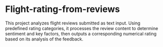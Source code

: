 # Flight-rating-from-reviews
This project analyzes flight reviews submitted as text input. Using predefined rating categories, it processes the review content to determine sentiment and key factors, then outputs a corresponding numerical rating based on its analysis of the feedback.
